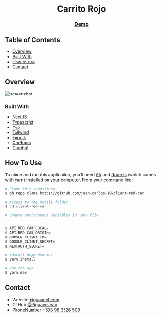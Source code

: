 <!-- Please update value in the {}  -->

<h1 align="center">Carrito Rojo</h1>

<div align="center">
  <h3>
    <a href="">
      Demo
    </a>
  </h3>
</div>

<!-- TABLE OF CONTENTS -->

## Table of Contents

- [Overview](#overview)
- [Built With](#built-with)
- [How to use](#how-to-use)
- [Contact](#contact)

## Overview

![screenshot](https://res.cloudinary.com/dlwusojw2/image/upload/v1698171267/projects/Cover-github_2_cnmlql.png)

### Built With

<!-- This section should list any major frameworks that you built your project using. Here are a few examples.-->

- [NextJS](https://nextjs.org/docs)
- [Typescript](https://www.typescriptlang.org/)
- [Yup](https://github.com/jquense/yup)
- [Tailwind](https://www.nativewind.dev/)
- [Formik](https://formik.org/)
- [Grafbase](https://grafbase.com/)
- [Graphql](https://graphql.org/learn/)

## How To Use

<!-- Example: -->

To clone and run this application, you'll need [Git](https://git-scm.com) and [Node.js](https://nodejs.org/en/download/) (which comes with [yarn](https://classic.yarnpkg.com/lang/en/docs/install/#debian-stable)) installed on your computer. From your command line:

```bash
# Clone this repository
$ gh repo clone https://github.com/jean-carlos-19/client-red-car

# Access to the mobile folder
$ cd client-red-car

# Create environment Variables in .env file


$ API_RED_CAR_LOCAL=
$ API_RED_CAR_ORIGIN=
$ GOOGLE_CLIENT_ID=
$ GOOGLE_CLIENT_SECRET=
$ NEXTAUTH_SECRET=

# Install dependencies
$ yarn install

# Run the app
$ yarn dev
```

## Contact

- Website [piguaveof.com](https://piguavesof.com)
- GitHub [@PiguaveJean](https://github.com/jean-carlos-19)
- PhoneNumber [+593 98 3526 509](https://wa.me/593983526509)
